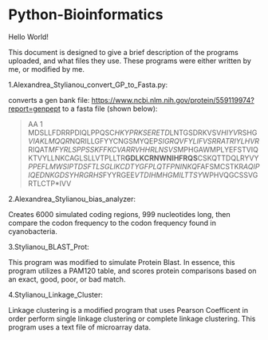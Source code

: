 # Python-Bioinformatics

Hello World!

This document is designed to give a brief description of the programs uploaded, and what files they use. These programs were either written by me, or modified by me.

1.Alexandrea_Stylianou_convert_GP_to_Fasta.py:
 
 converts a gen bank file: https://www.ncbi.nlm.nih.gov/protein/559119974?report=genpept to a fasta file (shown below):
>AA 1 
MDSLLFDRRPDIQLPPQSC*HKYPRKSERETD*LNTGSDRKVSV*HIYV*RSHG*VIAKLMQQR*NQRILLGFYYCNGSMYQEP*SIGRQVFYLIFVSRRATRIYLHVR*RIQAT*MFYRLSPPSSKFFKCVARRVHHRLNSVS*MPHGAWMPLYEFSTVIQKTVYLLNKCAGLSLLVTPLLTR**GDLKCRNWNIHFRQS**CSKQTTDQLRYVY*PPEFLMWSIPTDSFTLSGLIKCDTYGFPLQTFPNINKQ*FAFSMCSTKR*AQIPIQEDNKGDSYHRGRHS*FYYRGEE*VTDIHMHGMILTTSY*WPHVQGCSSVGRTLCTP*IVV

2.Alexandrea_Stylianou_bias_analyzer: 
  
  Creates 6000 simulated coding regions, 999 nucleotides long, then compare the codon frequency to the codon frequency found in      
  cyanobacteria. 
  
3.Stylianou_BLAST_Prot:
  
  This program was modified to simulate Protein Blast. In essence, this program utilizes a PAM120 table, and scores protein comparisons     based on an exact, good, poor, or bad match. 

4.Stylianou_Linkage_Cluster:
  
  Linkage clustering is a modified program that uses Pearson Coefficent in order perform single linkage clustering or complete linkage       clustering. This program uses a text file of microarray data.  
